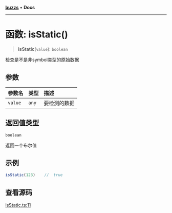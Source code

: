 [**buzzs**](../README.md) • **Docs**

***

# 函数: isStatic()

> **isStatic**(`value`): `boolean`

检查是不是非symbol类型的原始数据

## 参数

| 参数名 | 类型 | 描述 |
| :------ | :------ | :------ |
| `value` | `any` | 要检测的数据 |

## 返回值类型

`boolean`

返回一个布尔值

## 示例

```ts
isStatic(123)    //  true
```

## 查看源码

[isStatic.ts:11](https://github.com/Leexiaop/buzz/blob/cc7ebdce95907736175ef75943200be67c26217f/src/isStatic.ts#L11)
